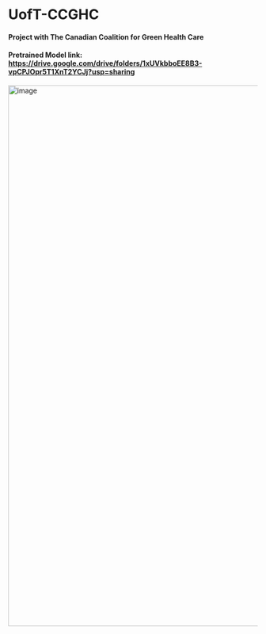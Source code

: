 # UofT-CCGHC
#### Project with The Canadian Coalition for Green Health Care

#### Pretrained Model link: https://drive.google.com/drive/folders/1xUVkbboEE8B3-vpCPJOpr5T1XnT2YCJj?usp=sharing

<img width="1092" alt="image" src="https://github.com/FinJun/UofT-CCGHC/assets/76249916/b3cf3090-a5fd-43ff-abb5-70a8dead910b">
